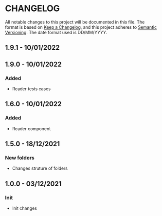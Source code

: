 # CHANGELOG

All notable changes to this project will be documented in this file.
The format is based on [Keep a Changelog](https://keepachangelog.com/en/1.0.0/),
and this project adheres to [Semantic Versioning](https://semver.org/spec/v2.0.0.html).
The date format used is DD/MM/YYYY.

## 1.9.1 - 10/01/2022
## 1.9.0 - 10/01/2022
### Added
* Reader tests cases

## 1.6.0 - 10/01/2022
### Added
* Reader component

## 1.5.0 - 18/12/2021
### New folders
* Changes struture of folders

## 1.0.0 - 03/12/2021
### Init
* Init changes
